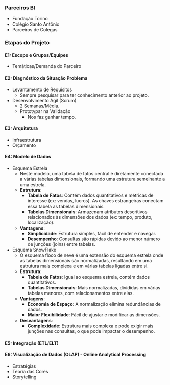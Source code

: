 ### Parceiros BI
- Fundação Torino
- Colégio Santo Antônio
- Parceiros de Colegas
### Etapas do Projeto
#### E1: Escopo e Grupos/Equipes
- Temáticas/Demanda do Parceiro
#### E2: Diagnóstico da Situação Problema
- Levantamento de Requisitos
	- Sempre pesquisar para ter conhecimento anterior ao projeto.
- Desenvolvimento Ágil (Scrum)
	- 2 Semanas/Média.
	- Prototypar na Validação
		- Nos faz ganhar tempo.
#### E3: Arquitetura
- Infraestrutura
- Orçamento
#### E4: Modelo de Dados
- Esquema Estrela 
	- Neste modelo, uma tabela de fatos central é diretamente conectada a várias tabelas dimensionais, formando uma estrutura semelhante a uma estrela.
	- **Estrutura**:
		- **Tabela de Fatos**: Contém dados quantitativos e métricas de interesse (ex: vendas, lucros). As chaves estrangeiras conectam essa tabela às tabelas dimensionais.
		- **Tabelas Dimensionais**: Armazenam atributos descritivos relacionados às dimensões dos dados (ex: tempo, produto, localização).
	- **Vantagens**:
		- **Simplicidade**: Estrutura simples, fácil de entender e navegar.
		- **Desempenho**: Consultas são rápidas devido ao menor número de junções (joins) entre tabelas.
- Esquema SnowFlake
	- O esquema floco de neve é uma extensão do esquema estrela onde as tabelas dimensionais são normalizadas, resultando em uma estrutura mais complexa e em várias tabelas ligadas entre si.
	- **Estrutura**:
		- **Tabela de Fatos**: Igual ao esquema estrela, contém dados quantitativos.
		- **Tabelas Dimensionais**: Mais normalizadas, divididas em várias tabelas menores, com relacionamentos entre elas.
	- **Vantagens**:
		- **Economia de Espaço**: A normalização elimina redundâncias de dados.
		- **Maior Flexibilidade**: Fácil de ajustar e modificar as dimensões.
	- **Desvantagens**:
		- **Complexidade**: Estrutura mais complexa e pode exigir mais junções nas consultas, o que pode impactar o desempenho.
#### E5: Integração (ETL/ELT)
#### E6: Visualização de Dados (OLAP) - Online Analytical Processing
- Estratégias
- Teoria das Cores
- Storytelling